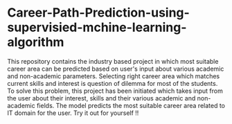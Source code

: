 # Career-Path-Prediction-using-supervisied-mchine-learning-algorithm

This repository contains the industry based project in which most suitable career area can be predicted based on user's input about various academic and non-academic parameters. Selecting right career area which matches current skills and interest is question of dilemma for most of the students. To solve this problem, this project has been initiated which takes input from the user about their interest, skills and their various academic and non-academic fields. The model predicts the most suitable career area related to IT domain for the user. Try it out for yourself !!
